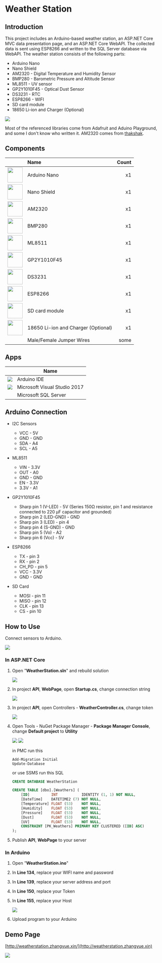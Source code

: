 # Weather Station
## Introduction
This project includes an Arduino-based weather station, an ASP.NET Core MVC data presentation page, and an ASP.NET Core WebAPI. The collected data is sent using ESP8266 and written to the SQL Server database via WebAPI. The weather station consists of the following parts:

* Arduino Nano
* Nano Shield
* AM2320 - Digital Temperature and Humidity Sensor
* BMP280 - Barometric Pressure and Altitude Sensor
* ML8511 - UV sensor
* GP2Y1010F45 - Optical Dust Sensor
* DS3231 - RTC
* ESP8266 - WIFI
* SD card module
* 18650 Li-ion and Charger (Optional)

![](https://raw.githubusercontent.com/ZhangGaoxing/weather-station-arduino/master/Img/flowchart.png)

Most of the referenced libraries come from Adafruit and Aduino Playground, and some I don't know who written it. AM2320 comes from [thakshak](https://github.com/thakshak/AM2320).

## Components
||Name|Count|
|---|:---|---:|
|<img src="https://raw.githubusercontent.com/ZhangGaoxing/weather-station-arduino/master/Img/ArduinoNano.jpg" width="50" />|Arduino Nano|x1|
|<img src="https://raw.githubusercontent.com/ZhangGaoxing/weather-station-arduino/master/Img/NanoShield.jpg" width="50" />|Nano Shield|x1|
|<img src="https://raw.githubusercontent.com/ZhangGaoxing/weather-station-arduino/master/Img/AM2320.jpg" width="50" />|AM2320|x1|
|<img src="https://raw.githubusercontent.com/ZhangGaoxing/weather-station-arduino/master/Img/BMP280.jpg" width="50" />|BMP280|x1|
|<img src="https://raw.githubusercontent.com/ZhangGaoxing/weather-station-arduino/master/Img/ML8511.jpg" width="50" />|ML8511|x1|
|<img src="https://raw.githubusercontent.com/ZhangGaoxing/weather-station-arduino/master/Img/GP2Y1010F45.jpg" width="50" />|GP2Y1010F45|x1|
|<img src="https://raw.githubusercontent.com/ZhangGaoxing/weather-station-arduino/master/Img/DS3231.jpg" width="50" />|DS3231|x1|
|<img src="https://raw.githubusercontent.com/ZhangGaoxing/weather-station-arduino/master/Img/ESP8266.jpg" width="50" />|ESP8266|x1|
|<img src="https://raw.githubusercontent.com/ZhangGaoxing/weather-station-arduino/master/Img/SD.jpg" width="50" />|SD card module|x1|
|<img src="https://raw.githubusercontent.com/ZhangGaoxing/weather-station-arduino/master/Img/18650.jpg" width="50" />|18650 Li-ion and Charger (Optional)|x1|
||Male/Female Jumper Wires|some|

## Apps
||Name|
|---|---|
|<img src="https://raw.githubusercontent.com/ZhangGaoxing/weather-station-arduino/master/Img/ArduinoIDE.jpg" />|Arduino IDE|
|<img src="https://raw.githubusercontent.com/ZhangGaoxing/weather-station-arduino/master/Img/VS2017.jpg" />|Microsoft Visual Studio 2017|
||Microsoft SQL Server|

## Arduino Connection
* I2C Sensors
  * VCC - 5V
  * GND - GND
  * SDA - A4
  * SCL - A5
  
* ML8511
  * VIN - 3.3V
  * OUT - A0
  * GND - GND
  * EN - 3.3V
  * 3.3V - A1

* GP2Y1010F45
  * Sharp pin 1 (V-LED) - 5V (Series 150Ω resistor, pin 1 and resistance connected to 220 μF capacitor and grounded)
  * Sharp pin 2 (LED-GND) - GND
  * Sharp pin 3 (LED) - pin 4
  * Sharp pin 4 (S-GND) - GND
  * Sharp pin 5 (Vo) - A2
  * Sharp pin 6 (Vcc) - 5V

* ESP8266
  * TX - pin 3
  * RX - pin 2
  * CH_PD - pin 5
  * VCC - 3.3V
  * GND - GND

* SD Card
  * MOSI - pin 11
  * MISO - pin 12
  * CLK - pin 13
  * CS - pin 10

## How to Use
Connect sensors to Arduino.

![](https://raw.githubusercontent.com/ZhangGaoxing/weather-station-arduino/master/Img/S1.jpg)

### In ASP.NET Core
1. Open "**WeatherStation.sln**" and rebuild solution
   
    ![](https://raw.githubusercontent.com/ZhangGaoxing/weather-station-arduino/master/Img/ASP1.jpg)


2. In project **API**, **WebPage**, open **Startup.cs**, change connection string

    ![](https://raw.githubusercontent.com/ZhangGaoxing/weather-station-arduino/master/Img/ASP2.jpg)

3. In project **API**, open Controllers - **WeatherController.cs**, change token

    ![](https://raw.githubusercontent.com/ZhangGaoxing/weather-station-arduino/master/Img/ASP3.jpg)

4. Open Tools - NuGet Package Manager - **Package Manager Console**, change **Default project** to **Utility**
   
    ![](https://raw.githubusercontent.com/ZhangGaoxing/weather-station-arduino/master/Img/ASP41.jpg)
    ![](https://raw.githubusercontent.com/ZhangGaoxing/weather-station-arduino/master/Img/ASP42.jpg)

    in PMC run this
    ```
    Add-Migration Initial
    Update-Database
    ```
    or use SSMS run this SQL
    ```SQL
    CREATE DATABASE WeatherStation

    CREATE TABLE [dbo].[Weathers] (
        [ID]          INT           IDENTITY (1, 1) NOT NULL,
        [DateTime]    DATETIME2 (7) NOT NULL,
        [Temperature] FLOAT (53)    NOT NULL,
        [Humidity]    FLOAT (53)    NOT NULL,
        [Pressure]    FLOAT (53)    NOT NULL,
        [Dust]        FLOAT (53)    NOT NULL,
        [UV]          FLOAT (53)    NOT NULL,
        CONSTRAINT [PK_Weathers] PRIMARY KEY CLUSTERED ([ID] ASC)
    );
    ```

5. Publish **API**, **WebPage** to your server

### In Arduino
1. Open "**WeatherStation.ino**"
2. In **Line 134**, replace your WIFI name and password
3. In **Line 139**, replace your server address and port
4. In **Line 150**, replace your Token
5. In **Line 155**, replace your Host

    ![](https://raw.githubusercontent.com/ZhangGaoxing/weather-station-arduino/master/Img/Arduino1.jpg)

6. Upload program to your Arduino

## Demo Page
[http://weatherstation.zhangyue.xin/](http://weatherstation.zhangyue.xin)

![](https://raw.githubusercontent.com/ZhangGaoxing/weather-station-arduino/master/Img/demopage.jpg)
